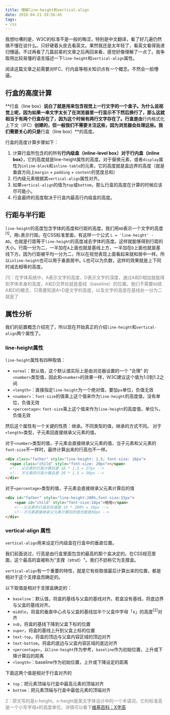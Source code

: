 ```yaml
---
title: 理解line-height和vertical-align
date: 2016-04-21 19:56:45
tags:
- css
---
```


我想吐嘈的是，W3C的标准不是一般的晦涩，特别是中文翻译，看了好几遍仍然搞不懂在说什么。只好硬着头皮去看英文。果然我还是太年轻了，看英文看得我递归懵逼。不过再看了几篇前辈的文章之后再回来看，感觉好像理解了一点了。我争取用比较易懂的语言描述一下`line-height`和`vertical-align`属性。

<!-- more -->

阅读这篇文章之前需要对IFC、行内盒等相关知识点有一个概念。不然会一脸懵逼。

## 行盒的高度计算
**行盒（line box）**说白了就是用来包含视觉上一行文字的一个盒子。为什么说视觉上呢，因为如果一串文字太长了在浏览器里一行显示不下然后换行了，那么这就相当于有两个行盒存在了，因为这个时候有两行文字存在了。行盒是由**行内格式化上下文（IFC）**创建的，但一般我们不需要关注这些，因为浏览器会处理这些。我们需要关心的只是**行盒（line box）**的高度。

行盒的高度计算步骤如下：
1. 计算行盒所包含的的所有**行内级盒（inline-level box）**对于**行内盒（inline box）**，它的高度就是line-height属性的高度。对于替换元素，或者`display`属性为`inline-block`和`inline-table`的元素，它的高度就是盒边界的高度（就是垂直方向上`margin` + `padding` + `content`的宽度总和）
2. 行内级元素根据其`vertical-align`属性对齐。
3. 如果`vertical-align`的值为`top`或`bottom`，那么行盒的高度在计算的时候应该尽可能小。
3. 行盒最终的高度取决于行盒内最高行内级盒的高度。

## 行距与半行距
`line-height`的高度包含字体的高度和行距的高度。我们用`AD`表示一个文字的高度<sup>[1]</sup>，用`L`表示行距。在CSS标准里面，有这样一个公式 `L = 'line-height' - AD`。也就是行距等于`line-height`的高度减去字体的高度。这样就能够得到行距的大小。行距一分为二，一半加在`A`上面也就是基线上方，一半加在`D`上面也就是基线下方。因为行距被平均一分为二，所以在视觉表现上面看起来就和居中一样。所以`inline-height`也可以用于垂直居中。L也可以为负数，这样的效果就是上下同时减去相等的高度。

<span style="color: grey;font-size:14px">[1]：在字体系统中，A表示文字的高度，D表示文字的深度，通过A和D相加就能得到字体本身的高度，A和D交界处就是基线（baseline）的位置。我们不需要纠结A和D的概念，只需要知道A+D是文字的高度，以及文字的高度在基线处一分为二就是了<span>

## 属性分析
我们的前置概念介绍完了，所以现在开始真正的介绍`line-height`和`vertical-align`两个属性了。

### line-height属性
`line-height`属性有四种取值：
- `normal`：默认值，这个默认值实际上是由浏览器设置的一个 "合理" 的`<number>`类型值，因此和`<number>`的效果一样，W3C建议这个值为1.0到1.2之间
- `<length>`：直接指定`line-height`为一个绝对值，要加`px`单位，负值无效
- `<number>`：`font-size`的值乘上这个值来作为`line-height`的高度值，没有单位，负值无效
- `<percentage>`: `font-size`乘上这个值来作为`line-height`的高度值，单位%，负值无效

然后这个属性有一个关键的性质：继承。不同类型的值，继承的方式不同。
对于`<length>`类型，子元素回直接继承父元素的值。

对于`<number>`类型的值，子元素会直接继承父元素的值，当子元素和父元素的`font-size`不一样时，最终计算出来的行高也不一样。
```html
<div class="father" style="line-height: 1.5; font-size: 18px">
  <span class="child" style="font-size: 20px"></span>
  <!-- 父元素的行高计算后是 18 * 1.5 = 27px -->
  <!-- 子元素的行高计算后是 20 * 1.5 = 30px -->
</div>
```

对于`<percentage>`类型的值，子元素会直接继承父元素计算后的值
```html
<div id="father" style="line-height:200%;font-size:15px">
    <span id="child" style="font-size:18px">哈哈</span>
    <!--父元素的行高实际值是 15 * 200% = 30px -->
    <!--子元素直接继承父元素计算后的值也就是30px -->
</div>
```

### vertical-align 属性
`vertical-align`用来设定行内级盒在行盒中的垂直位置。

我们前面说过，行高是由行盒里面包含的最高的那个盒决定的。在CSS规范里面，这个最高的盒被称为"支撑（strut）"。我们不妨称它为支撑盒。

`vertical-align`有一个重要的特性，就是它有些取值最后计算出来的位置，都是相对于这个支撑盒而确定的。

以下取值是相对于支撑盒确定的：

 - `baseline`：默认值，将盒的基线与父盒的基线对齐。若盒没有基线，将底边界与父盒的基线对齐。
 - `middle`，将盒的垂直中心点与父盒的基线加半个父盒中字母「x」的高度<sup>[2]</sup>对齐
 - `sub`，将盒的基线下降到父盒下标的位置
 - `super`，将盒的基线上升到父盒上标的位置
 - `text-top`，将盒的顶边与父盒内容区域的顶边对齐
 - `text-bottom`，将盒的底边与父盒内容区域的底边对齐
 - `<percentage>`，以`line-height`作为参考，`baseline`作为初始位置，上升或下降计算后的距离
 - `<length>`：baseline作为初始位置，上升或下降设定的距离

 下面这两个值是相对于行盒对齐的
 - `top`：把元素顶端与行盒中最高元素的顶端对齐
 - `bottom`：把元素顶端与行盒中最低元素的顶端对齐

 <span style="color: grey;font-size:14px">2：原文写的是x-height，x-height是英文字体设计中的一个术语词，它的标准高是一个小写字母x的高度单位，详情可以看下[维基百科：X字高](https://zh.wikipedia.org/wiki/X%E5%AD%97%E9%AB%98)</span>